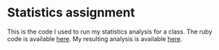 # Statistics assignment
This is the code I used to run my statistics analysis for a class. The ruby code is available [here](http://github.com/hstove/ruby-scripts/blob/master/stats/stats.rb). My resulting analysis is available [here](http://github.com/hstove/ruby-scripts/blob/master/stats/results.txt).